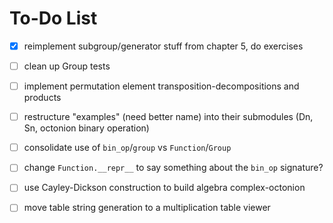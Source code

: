 # To-Do List

- [x] reimplement subgroup/generator stuff from chapter 5, do exercises

- [ ] clean up Group tests

- [ ] implement permutation element transposition-decompositions and products

- [ ] restructure "examples" (need better name) into their submodules (Dn, Sn, octonion binary operation)

- [ ] consolidate use of `bin_op`/`group` vs `Function`/`Group`

- [ ] change `Function.__repr__` to say something about the `bin_op` signature?

- [ ] use Cayley-Dickson construction to build algebra complex-octonion

- [ ] move table string generation to a multiplication table viewer
